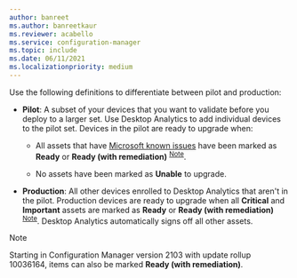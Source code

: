 ```yaml
---
author: banreet
ms.author: banreetkaur
ms.reviewer: acabello
ms.service: configuration-manager
ms.topic: include
ms.date: 06/11/2021
ms.localizationpriority: medium
---
```


Use the following definitions to differentiate between pilot and production:

- **Pilot**: A subset of your devices that you want to validate before you deploy to a larger set. Use Desktop Analytics to add individual devices to the pilot set. Devices in the pilot are ready to upgrade when:

  - All assets that have [Microsoft known issues](../compat-assessment.md#microsoft-known-issues) have been marked as **Ready** or **Ready (with remediation)** <sup>[Note](#bkmk_hfru)</sup>.

  - No assets have been marked as **Unable** to upgrade.

- **Production**: All other devices enrolled to Desktop Analytics that aren't in the pilot. Production devices are ready to upgrade when all **Critical** and **Important** assets are marked as **Ready** or **Ready (with remediation)** <sup>[Note](#bkmk_hfru)</sup>. Desktop Analytics automatically signs off all other assets.

<a name="bkmk_hfru"></a>

> [!NOTE]
> Starting in Configuration Manager version 2103 with update rollup 10036164, items can also be marked **Ready (with remediation)**.<!-- CMADO-9906461 -->
